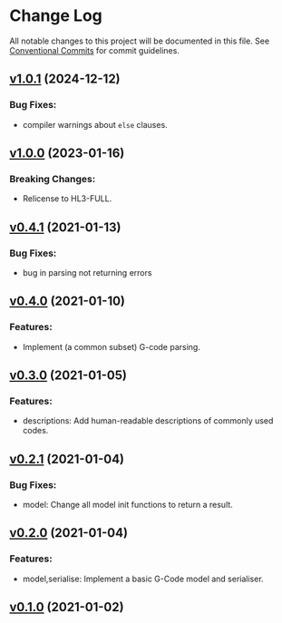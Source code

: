 # Change Log

All notable changes to this project will be documented in this file.
See [Conventional Commits](Https://conventionalcommits.org) for commit guidelines.

<!-- changelog -->

## [v1.0.1](https://harton.dev/james/gcode/compare/v1.0.0...v1.0.1) (2024-12-12)




### Bug Fixes:

* compiler warnings about `else` clauses.

## [v1.0.0](https://gitlab.com/jimsy/gcode/compare/v0.4.1...v1.0.0) (2023-01-16)
### Breaking Changes:

* Relicense to HL3-FULL.



## [v0.4.1](https://gitlab.com/jimsy/gcode/compare/v0.4.0...v0.4.1) (2021-01-13)




### Bug Fixes:

* bug in parsing not returning errors

## [v0.4.0](https://gitlab.com/jimsy/gcode/compare/v0.3.0...v0.4.0) (2021-01-10)




### Features:

* Implement (a common subset) G-code parsing.

## [v0.3.0](https://gitlab.com/jimsy/gcode/compare/v0.2.1...v0.3.0) (2021-01-05)




### Features:

* descriptions: Add human-readable descriptions of commonly used codes.

## [v0.2.1](https://gitlab.com/jimsy/gcode/compare/v0.2.0...v0.2.1) (2021-01-04)




### Bug Fixes:

* model: Change all model init functions to return a result.

## [v0.2.0](https://gitlab.com/jimsy/gcode/compare/v0.1.0...v0.2.0) (2021-01-04)




### Features:

* model,serialise: Implement a basic G-Code model and serialiser.

## [v0.1.0](https://gitlab.com/jimsy/gcode/compare/v0.1.0...v0.1.0) (2021-01-02)




